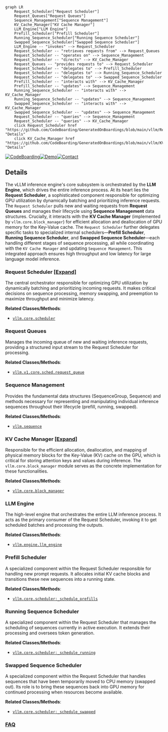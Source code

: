 ```mermaid
graph LR
    Request_Scheduler["Request Scheduler"]
    Request_Queues["Request Queues"]
    Sequence_Management["Sequence Management"]
    KV_Cache_Manager["KV Cache Manager"]
    LLM_Engine["LLM Engine"]
    Prefill_Scheduler["Prefill Scheduler"]
    Running_Sequence_Scheduler["Running Sequence Scheduler"]
    Swapped_Sequence_Scheduler["Swapped Sequence Scheduler"]
    LLM_Engine -- "invokes" --> Request_Scheduler
    Request_Scheduler -- "retrieves requests from" --> Request_Queues
    Request_Scheduler -- "operates on" --> Sequence_Management
    Request_Scheduler -- "directs" --> KV_Cache_Manager
    Request_Queues -- "provides requests to" --> Request_Scheduler
    Request_Scheduler -- "delegates to" --> Prefill_Scheduler
    Request_Scheduler -- "delegates to" --> Running_Sequence_Scheduler
    Request_Scheduler -- "delegates to" --> Swapped_Sequence_Scheduler
    Prefill_Scheduler -- "interacts with" --> KV_Cache_Manager
    Prefill_Scheduler -- "updates" --> Sequence_Management
    Running_Sequence_Scheduler -- "interacts with" --> KV_Cache_Manager
    Running_Sequence_Scheduler -- "updates" --> Sequence_Management
    Swapped_Sequence_Scheduler -- "interacts with" --> KV_Cache_Manager
    Swapped_Sequence_Scheduler -- "updates" --> Sequence_Management
    Request_Scheduler -- "queries" --> Sequence_Management
    Request_Scheduler -- "queries" --> KV_Cache_Manager
    click Request_Scheduler href "https://github.com/CodeBoarding/GeneratedOnBoardings/blob/main/vllm/Request_Scheduler.md" "Details"
    click KV_Cache_Manager href "https://github.com/CodeBoarding/GeneratedOnBoardings/blob/main/vllm/KV_Cache_Manager.md" "Details"
```

[![CodeBoarding](https://img.shields.io/badge/Generated%20by-CodeBoarding-9cf?style=flat-square)](https://github.com/CodeBoarding/GeneratedOnBoardings)[![Demo](https://img.shields.io/badge/Try%20our-Demo-blue?style=flat-square)](https://www.codeboarding.org/demo)[![Contact](https://img.shields.io/badge/Contact%20us%20-%20contact@codeboarding.org-lightgrey?style=flat-square)](mailto:contact@codeboarding.org)

## Details

The vLLM inference engine's core subsystem is orchestrated by the **LLM Engine**, which drives the entire inference process. At its heart lies the **Request Scheduler**, a sophisticated component responsible for optimizing GPU utilization by dynamically batching and prioritizing inference requests. The `Request Scheduler` pulls new and waiting requests from **Request Queues** and manages their lifecycle using **Sequence Management** data structures. Crucially, it interacts with the **KV Cache Manager** (implemented by `vllm.core.block_manager`) for efficient allocation and deallocation of GPU memory for the Key-Value cache. The `Request Scheduler` further delegates specific tasks to specialized internal schedulers—**Prefill Scheduler**, **Running Sequence Scheduler**, and **Swapped Sequence Scheduler**—each handling different stages of sequence processing, all while coordinating with the `KV Cache Manager` and updating `Sequence Management`. This integrated approach ensures high throughput and low latency for large language model inference.

### Request Scheduler [[Expand]](./Request_Scheduler.md)
The central orchestrator responsible for optimizing GPU utilization by dynamically batching and prioritizing incoming requests. It makes critical decisions on sequence processing, memory swapping, and preemption to maximize throughput and minimize latency.


**Related Classes/Methods**:

- <a href="https://github.com/vllm-project/vllm/blob/main/vllm/core/scheduler.py" target="_blank" rel="noopener noreferrer">`vllm.core.scheduler`</a>


### Request Queues
Manages the incoming queue of new and waiting inference requests, providing a structured input stream to the Request Scheduler for processing.


**Related Classes/Methods**:

- <a href="https://github.com/vllm-project/vllm/blob/main/vllm/v1/core/sched/request_queue.py" target="_blank" rel="noopener noreferrer">`vllm.v1.core.sched.request_queue`</a>


### Sequence Management
Provides the fundamental data structures (SequenceGroup, Sequence) and methods necessary for representing and manipulating individual inference sequences throughout their lifecycle (prefill, running, swapped).


**Related Classes/Methods**:

- <a href="https://github.com/vllm-project/vllm/blob/main/vllm/sequence.py" target="_blank" rel="noopener noreferrer">`vllm.sequence`</a>


### KV Cache Manager [[Expand]](./KV_Cache_Manager.md)
Responsible for the efficient allocation, deallocation, and mapping of physical memory blocks for the Key-Value (KV) cache on the GPU, which is critical for storing attention keys and values during inference. The `vllm.core.block_manager` module serves as the concrete implementation for these functionalities.


**Related Classes/Methods**:

- <a href="https://github.com/vllm-project/vllm/blob/main/vllm/core/block_manager.py" target="_blank" rel="noopener noreferrer">`vllm.core.block_manager`</a>


### LLM Engine
The high-level engine that orchestrates the entire LLM inference process. It acts as the primary consumer of the Request Scheduler, invoking it to get scheduled batches and processing the outputs.


**Related Classes/Methods**:

- <a href="https://github.com/vllm-project/vllm/blob/main/vllm/engine/llm_engine.py" target="_blank" rel="noopener noreferrer">`vllm.engine.llm_engine`</a>


### Prefill Scheduler
A specialized component within the Request Scheduler responsible for handling new prompt requests. It allocates initial KV cache blocks and transitions these new sequences into a running state.


**Related Classes/Methods**:

- <a href="https://github.com/vllm-project/vllm/blob/main/vllm/core/scheduler.py" target="_blank" rel="noopener noreferrer">`vllm.core.scheduler:_schedule_prefills`</a>


### Running Sequence Scheduler
A specialized component within the Request Scheduler that manages the scheduling of sequences currently in active execution. It extends their processing and oversees token generation.


**Related Classes/Methods**:

- <a href="https://github.com/vllm-project/vllm/blob/main/vllm/core/scheduler.py" target="_blank" rel="noopener noreferrer">`vllm.core.scheduler:_schedule_running`</a>


### Swapped Sequence Scheduler
A specialized component within the Request Scheduler that handles sequences that have been temporarily moved to CPU memory (swapped out). Its role is to bring these sequences back into GPU memory for continued processing when resources become available.


**Related Classes/Methods**:

- <a href="https://github.com/vllm-project/vllm/blob/main/vllm/core/scheduler.py" target="_blank" rel="noopener noreferrer">`vllm.core.scheduler:_schedule_swapped`</a>




### [FAQ](https://github.com/CodeBoarding/GeneratedOnBoardings/tree/main?tab=readme-ov-file#faq)
